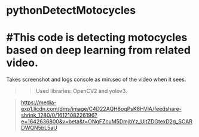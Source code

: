 # pythonDetectMotocycles
# #This code is detecting motocycles based on deep learning from related video. 
Takes screenshot and logs console as min:sec of the video when it sees.
>>Used libraries: OpenCV2 and yolov3.

>https://media-exp1.licdn.com/dms/image/C4D22AQH8oqPsK8HVlA/feedshare-shrink_1280/0/1612108226196?e=1642636800&v=beta&t=ONgFZcuM5DmjbYz_UltZDGtexD2g_SCARDWQN5bL5aU
